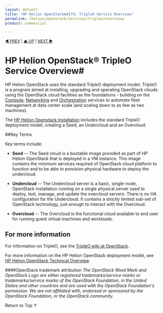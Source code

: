 ```yaml
---
layout: default
title: "HP Helion OpenStack&#174; TripleO Service Overview"
permalink: /helion/openstack/services/tripleo/overview/
product: commercial

---
```

<!--PUBLISHED-->

<script>

function PageRefresh {
onLoad="window.refresh"
}

PageRefresh();

</script>


<p style="font-size: small;"> <a href="/helion/openstack/services/dns/overview/">&#9664; PREV</a> | <a href="/helion/openstack/services/overview/">&#9650; UP</a> | <a href="/helion/openstack/services/compute/overview/"> NEXT &#9654</a> </p>

# HP Helion OpenStack&reg; TripleO Service Overview#

HP Helion OpenStack uses the standard TripleO deployment model. TripleO is a program aimed at installing, upgrading and operating OpenStack clouds using the OpenStack cloud facilities as the foundations - building on the [Compute](/helion/openstack/services/compute/overview/), [Networking](/helion/openstack/services/networking/overview/) and [Orchestration](/helion/openstack/services/orchestration/overview/) services to automate fleet management at data center scale (and scaling down to as few as two machines).

The [HP Helion Openstack installation](/helion/openstack/install-beta/) includes the standard TripleO deployment model, creating a Seed, an Undercloud and an Overcloud.


##Key Terms

Key terms include:

- **Seed** -- The Seed cloud is a bootable image provided as part of HP Helion OpenStack that is deployed in a VM instance. This image contains the minimum services required of OpenStack cloud platform to function and to be able to provision physical hardware to deploy the undercloud.

- **Undercloud** -- The Undercloud server is a basic, single-node, OpenStack installation running on a single physical server used to deploy, test, manage, and update the overcloud servers. There is no HA configuration for the Undercloud. It contains a strictly limited sub-set of OpenStack technology, just enough to interact with the Overcloud. 

- **Overcloud** -- The Overcloud is the functional cloud available to end user for running guest virtual machines and workloads. 

## For more information ##

For information on TripleO, see the [TripleO wiki at OpenStack](https://wiki.openstack.org/wiki/TripleO).

For more information on the HP Helion OpenStack deployment model, see [HP Helion OpenStack Technical Overview](/helion/openstack/technical-overview/).

####OpenStack trademark attribution
*The OpenStack Word Mark and OpenStack Logo are either registered trademarks/service marks or trademarks/service marks of the OpenStack Foundation, in the United States and other countries and are used with the OpenStack Foundation's permission. We are not affiliated with, endorsed or sponsored by the OpenStack Foundation, or the OpenStack community.*

<a href="#top" style="padding:14px 0px 14px 0px; text-decoration: none;"> Return to Top &#8593;</a>
